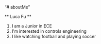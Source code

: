 “# aboutMe” 

** Luca Fu ** 

1. I am a Junior in ECE 
2. I'm interested in controls engineering 
3. I like watching football and playing soccer